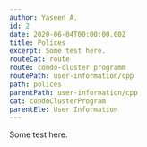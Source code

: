 ```yaml
---
author: Yaseen A.
id: 2
date: 2020-06-04T00:00:00.00Z
title: Polices
excerpt: Some test here.
routeCat: route
route: condo-cluster programm
routePath: user-information/cpp
path: polices
parentPath: user-information/cpp
cat: condoClusterProgram
parentEle: User Information
---
```


Some test here.
